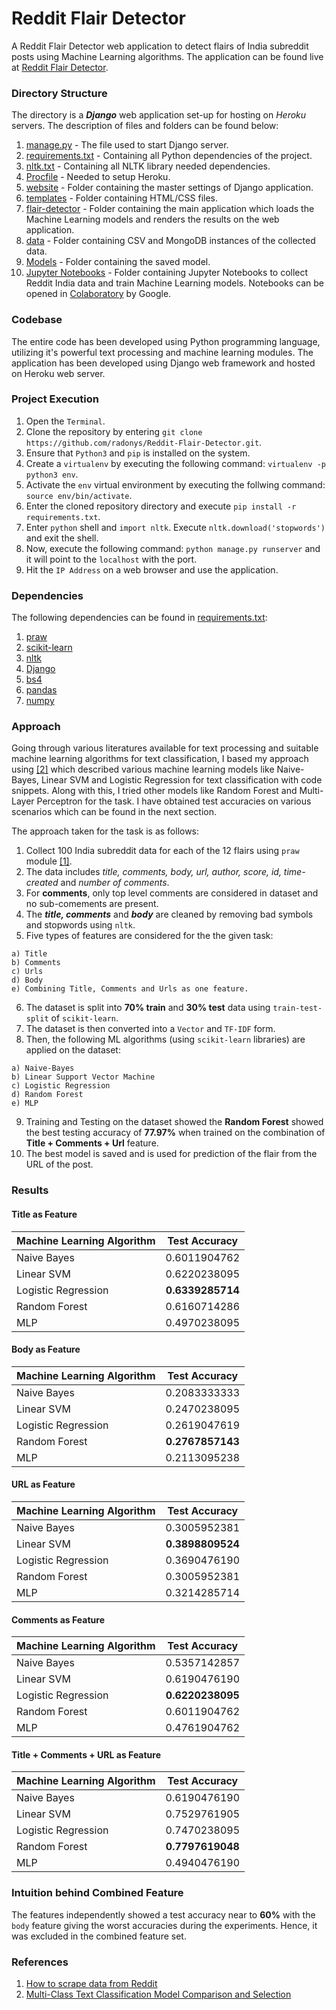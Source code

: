 # Reddit Flair Detector

A Reddit Flair Detector web application to detect flairs of India subreddit posts using Machine Learning algorithms. The application can be found live at [Reddit Flair Detector](https://redditindiaflair.herokuapp.com).

### Directory Structure

The directory is a ***Django*** web application set-up for hosting on *Heroku* servers. The description of files and folders can be found below:

  1. [manage.py](https://github.com/radonys/Reddit-Flair-Detector/blob/master/manage.py) - The file used to start Django server.
  2. [requirements.txt](https://github.com/radonys/Reddit-Flair-Detector/blob/master/requirements.txt) - Containing all Python dependencies of the project.
  3. [nltk.txt](https://github.com/radonys/Reddit-Flair-Detector/blob/master/nltk.txt) - Containing all NLTK library needed dependencies.
  4. [Procfile](https://github.com/radonys/Reddit-Flair-Detector/blob/master/Procfile) - Needed to setup Heroku.
  5. [website](https://github.com/radonys/Reddit-Flair-Detector/tree/master/website) - Folder containing the master settings of Django application.
  6. [templates](https://github.com/radonys/Reddit-Flair-Detector/tree/master/templates/flair_detector) - Folder containing HTML/CSS files.
  7. [flair-detector](https://github.com/radonys/Reddit-Flair-Detector/tree/master/flair_detector) - Folder containing the main application which loads the Machine Learning models and renders the results on the web application.
  8. [data](https://github.com/radonys/Reddit-Flair-Detector/tree/master/data) - Folder containing CSV and MongoDB instances of the collected data.
  9. [Models](https://github.com/radonys/Reddit-Flair-Detector/tree/master/Models) - Folder containing the saved model.
  10. [Jupyter Notebooks](https://github.com/radonys/Reddit-Flair-Detector/tree/master/Jupyter%20Notebooks) - Folder containing Jupyter Notebooks to collect Reddit India data and train Machine Learning models. Notebooks can be opened in [Colaboratory](https://colab.research.google.com/) by Google.
  
### Codebase

The entire code has been developed using Python programming language, utilizing it's powerful text processing and machine learning modules. The application has been developed using Django web framework and hosted on Heroku web server.

### Project Execution

  1. Open the `Terminal`.
  2. Clone the repository by entering `git clone https://github.com/radonys/Reddit-Flair-Detector.git`.
  3. Ensure that `Python3` and `pip` is installed on the system.
  4. Create a `virtualenv` by executing the following command: `virtualenv -p python3 env`.
  5. Activate the `env` virtual environment by executing the follwing command: `source env/bin/activate`.
  6. Enter the cloned repository directory and execute `pip install -r requirements.txt`.
  7. Enter `python` shell and `import nltk`. Execute `nltk.download('stopwords')` and exit the shell.
  8. Now, execute the following command: `python manage.py runserver` and it will point to the `localhost` with the port.
  9. Hit the `IP Address` on a web browser and use the application.
  
### Dependencies

The following dependencies can be found in [requirements.txt](https://github.com/radonys/Reddit-Flair-Detector/blob/master/requirements.txt):

  1. [praw](https://praw.readthedocs.io/en/latest/)
  2. [scikit-learn](https://scikit-learn.org/)
  3. [nltk](https://www.nltk.org/)
  4. [Django](https://www.djangoproject.com/)
  5. [bs4](https://pypi.org/project/bs4/)
  6. [pandas](https://pandas.pydata.org/)
  7. [numpy](http://www.numpy.org/)
  
### Approach

Going through various literatures available for text processing and suitable machine learning algorithms for text classification, I based my approach using [[2]](https://towardsdatascience.com/multi-class-text-classification-model-comparison-and-selection-5eb066197568) which described various machine learning models like Naive-Bayes, Linear SVM and Logistic Regression for text classification with code snippets. Along with this, I tried other models like Random Forest and Multi-Layer Perceptron for the task. I have obtained test accuracies on various scenarios which can be found in the next section.

The approach taken for the task is as follows:

  1. Collect 100 India subreddit data for each of the 12 flairs using `praw` module [[1]](http://www.storybench.org/how-to-scrape-reddit-with-python/).
  2. The data includes *title, comments, body, url, author, score, id, time-created* and *number of comments*.
  3. For **comments**, only top level comments are considered in dataset and no sub-comements are present.
  4. The ***title, comments*** and ***body*** are cleaned by removing bad symbols and stopwords using `nltk`.
  5. Five types of features are considered for the the given task:
    
    a) Title
    b) Comments
    c) Urls
    d) Body
    e) Combining Title, Comments and Urls as one feature.
  6. The dataset is split into **70% train** and **30% test** data using `train-test-split` of `scikit-learn`.
  7. The dataset is then converted into a `Vector` and `TF-IDF` form.
  8. Then, the following ML algorithms (using `scikit-learn` libraries) are applied on the dataset:
    
    a) Naive-Bayes
    b) Linear Support Vector Machine
    c) Logistic Regression
    d) Random Forest
    e) MLP
   9. Training and Testing on the dataset showed the **Random Forest** showed the best testing accuracy of **77.97%** when trained on the combination of **Title + Comments + Url** feature.
   10. The best model is saved and is used for prediction of the flair from the URL of the post.
    
### Results

#### Title as Feature

| Machine Learning Algorithm | Test Accuracy     |
| -------------              |:-----------------:|
| Naive Bayes                | 0.6011904762      |
| Linear SVM                 | 0.6220238095      |
| Logistic Regression        | **0.6339285714**  |
| Random Forest              | 0.6160714286      |
| MLP                        | 0.4970238095      |

#### Body as Feature

| Machine Learning Algorithm | Test Accuracy     |
| -------------              |:-----------------:|
| Naive Bayes                | 0.2083333333      |
| Linear SVM                 | 0.2470238095      |
| Logistic Regression        | 0.2619047619      |
| Random Forest              | **0.2767857143**  |
| MLP                        | 0.2113095238      |

#### URL as Feature

| Machine Learning Algorithm | Test Accuracy     |
| -------------              |:-----------------:|
| Naive Bayes                | 0.3005952381      |
| Linear SVM                 | **0.3898809524**  |
| Logistic Regression        | 0.3690476190      |
| Random Forest              | 0.3005952381      |
| MLP                        | 0.3214285714      |

#### Comments as Feature

| Machine Learning Algorithm | Test Accuracy     |
| -------------              |:-----------------:|
| Naive Bayes                | 0.5357142857      |
| Linear SVM                 | 0.6190476190      |
| Logistic Regression        | **0.6220238095**  |
| Random Forest              | 0.6011904762      |
| MLP                        | 0.4761904762      |

#### Title + Comments + URL as Feature

| Machine Learning Algorithm | Test Accuracy     |
| -------------              |:-----------------:|
| Naive Bayes                | 0.6190476190      |
| Linear SVM                 | 0.7529761905      |
| Logistic Regression        | 0.7470238095      |
| Random Forest              | **0.7797619048**  |
| MLP                        | 0.4940476190      |


### Intuition behind Combined Feature

The features independently showed a test accuracy near to **60%** with the `body` feature giving the worst accuracies during the experiments. Hence, it was excluded in the combined feature set.

### References

1. [How to scrape data from Reddit](http://www.storybench.org/how-to-scrape-reddit-with-python/)
2. [Multi-Class Text Classification Model Comparison and Selection](https://towardsdatascience.com/multi-class-text-classification-model-comparison-and-selection-5eb066197568)
